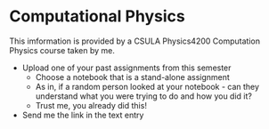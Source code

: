 # Computational Physics
This imformation is provided by a CSULA Physics4200 Computation Physics course taken by me.


* Upload one of your past assignments from this semester
    * Choose a notebook that is a stand-alone assignment
    * As in, if a random person looked at your notebook - can they understand what you were trying to do and how you did it?
    * Trust me, you already did this!
* Send me the link in the text entry
